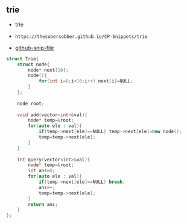 
## trie

- trie
- ```
  https://thesobersobber.github.io/CP-Snippets/trie
  ```
- [github-snip-file](https://github.com/theSoberSobber/CP-Snippets/blob/main/snippets.json#L2768)

```cpp
struct Trie{
    struct node{
        node* next[10];
        node(){
            for(int i=0;i<10;i++) next[i]=NULL;
        }
    };
 
    node root;
 
    void add(vector<int>&val){
        node* temp=&root;
        for(auto ele : val){
            if(temp->next[ele]==NULL) temp->next[ele]=new node();
            temp=temp->next[ele];
        }
    }
 
    int query(vector<int>&val){
        node* temp=&root;
        int ans=0;
        for(auto ele : val){
            if(temp->next[ele]==NULL) break;
            ans++;
            temp=temp->next[ele];
        }
        return ans;
    }
};

```
